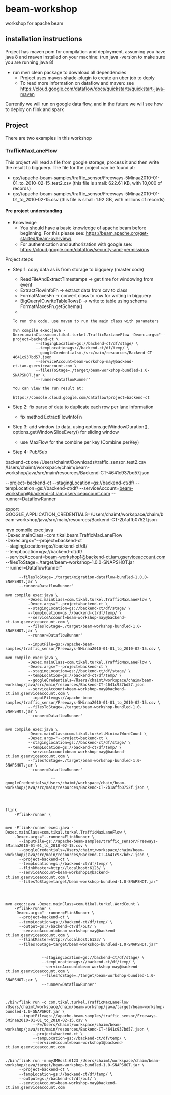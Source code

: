 # beam-workshop
workshop for apache beam

## installation instructions

Project has maven pom for compilation and deployment.
assuming you have java 8 and maven installed on your machine:
(run java -version to make sure you are running java 8)

* run mvn clean package to download all dependencies
  * Project uses maven-shade-plugin to create an uber job to deply
  * To read more information on dataflow and maven: see https://cloud.google.com/dataflow/docs/quickstarts/quickstart-java-maven
   
Currently we will run on google data flow, and in the future we will see how to deploy on flink and spark

## Project
There are two examples in this workshop

### TrafficMaxLaneFlow
This project will read a file from google storage, process it and then write the result to bigquery.
The file for the project can be found at:

* gs://apache-beam-samples/traffic_sensor/Freeways-5Minaa2010-01-01_to_2010-02-15_test2.csv
(this file is small: 622.61 KB, with 10,000 of records)
* gs://apache-beam-samples/traffic_sensor/Freeways-5Minaa2010-01-01_to_2010-02-15.csv
(this file is small: 1.92 GB, with millions of records)


#### Pre project understanding
* Knowledge
    * You should have a basic knowledge of apache beam before beginning. For this please see:
      https://beam.apache.org/get-started/beam-overview/
    * For authentication and authorization with google see:
      https://cloud.google.com/dataflow/security-and-permissions


Project steps
* Step 1: copy data as is from storage to bigquery (master code)
    * ReadFileAndExtractTimestamps -> get time for windowing from event
    * ExtractFlowInfoFn -> extract data from csv to class
    * FormatMaxesFn -> convert class to row for writing in bigquery
    * BigQueryIO.writeTableRows() -> write to table using schema FormatMaxesFn.getSchema()
    *
    ```
    To run the code, use maven to run the main class with parameters 
        
    mvn compile exec:java -Dexec.mainClass=com.tikal.turkel.TrafficMaxLaneFlow -Dexec.args="--project=backend-ct \
              --stagingLocation=gs://backend-ct/df/stage/ \
              --tempLocation=gs://backend-ct/df/temp/ \
              --googleCredentials=./src/main/resources/Backend-CT-4641c937bd57.json
              --serviceAccount=beam-workshop-may@backend-ct.iam.gserviceaccount.com \
              --filesToStage=./target/beam-workshop-bundled-1.0-SNAPSHOT.jar \
              --runner=DataflowRunner"
    
    You can view the run result at:
              
    https://console.cloud.google.com/dataflow?project=backend-ct
    ```

* Step 2: fix parse of data to duplicate each row per lane information    
   * fix method ExtractFlowInfoFn

* Step 3: add window to data, using options.getWindowDuration(), options.getWindowSlideEvery() for sliding window
   * use MaxFlow for the combine per key (Combine.perKey)
    
* Step 4: Pub/Sub

backend-ct one /Users/chaimt/Downloads/traffic_sensor_test2.csv /Users/chaimt/workspace/chaim/beam-workshop/java/src/main/resources/Backend-CT-4641c937bd57.json

--project=backend-ct
--stagingLocation=gs://backend-ct/df/
--tempLocation=gs://backend-ct/df/
--serviceAccount=beam-workshop@backend-ct.iam.gserviceaccount.com
--runner=DataflowRunner


export GOOGLE_APPLICATION_CREDENTIALS=/Users/chaimt/workspace/chaim/beam-workshop/java/src/main/resources/Backend-CT-2b1affb0752f.json

mvn compile exec:java \
          -Dexec.mainClass=com.tikal.beam.TrafficMaxLaneFlow \
          -Dexec.args="--project=backend-ct \
          --stagingLocation=gs://backend-ct/df/ \
          --tempLocation=gs://backend-ct/df/ \
          --serviceAccount=beam-workshop1@backend-ct.iam.gserviceaccount.com \
          --filesToStage=./target/beam-workshop-1.0.0-SNAPSHOT.jar \
          --runner=DataflowRunner"
          
           
          
          --filesToStage=./target/migration-dataflow-bundled-1.0.0-SNAPSHOT.jar \
          --runner=DataflowRunner"                     
```
mvn compile exec:java \
          -Dexec.mainClass=com.tikal.turkel.TrafficMaxLaneFlow \
          -Dexec.args="--project=backend-ct \
          --stagingLocation=gs://backend-ct/df/stage/ \
          --tempLocation=gs://backend-ct/df/temp/ \
          --serviceAccount=beam-workshop-may@backend-ct.iam.gserviceaccount.com \
          --filesToStage=./target/beam-workshop-bundled-1.0-SNAPSHOT.jar \
          --runner=DataflowRunner"

          --inputFile=gs://apache-beam-samples/traffic_sensor/Freeways-5Minaa2010-01-01_to_2010-02-15.csv \
          
mvn compile exec:java \
          -Dexec.mainClass=com.tikal.turkel.TrafficMaxLaneFlow \
          -Dexec.args="--project=backend-ct \
          --stagingLocation=gs://backend-ct/df/stage/ \
          --tempLocation=gs://backend-ct/df/temp/ \
          --googleCredentials=/Users/chaimt/workspace/chaim/beam-workshop/java/src/main/resources/Backend-CT-4641c937bd57.json
          --serviceAccount=beam-workshop-may@backend-ct.iam.gserviceaccount.com \
          --inputFile=gs://apache-beam-samples/traffic_sensor/Freeways-5Minaa2010-01-01_to_2010-02-15.csv \
          --filesToStage=./target/beam-workshop-bundled-1.0-SNAPSHOT.jar \
          --runner=DataflowRunner"
          
          
mvn compile exec:java \
          -Dexec.mainClass=com.tikal.turkel.MinimalWordCount \
          -Dexec.args="--project=backend-ct \
          --stagingLocation=gs://backend-ct/df/stage/ \
          --tempLocation=gs://backend-ct/df/temp/ \
          --serviceAccount=beam-workshop-may@backend-ct.iam.gserviceaccount.com \
          --filesToStage=./target/beam-workshop-bundled-1.0-SNAPSHOT.jar \
          --runner=DataflowRunner"
          
                    --googleCredentials=/Users/chaimt/workspace/chaim/beam-workshop/java/src/main/resources/Backend-CT-2b1affb0752f.json \
          



flink
    -Pflink-runner \
    
              
mvn -Pflink-runner exec:java -Dexec.mainClass=com.tikal.turkel.TrafficMaxLaneFlow \
    -Dexec.args="--runner=FlinkRunner \
      --inputFile=gs://apache-beam-samples/traffic_sensor/Freeways-5Minaa2010-01-01_to_2010-02-15.csv \
      --googleCredentials=/Users/chaimt/workspace/chaim/beam-workshop/java/src/main/resources/Backend-CT-4641c937bd57.json \
      --project=backend-ct \
      --tempLocation=gs://backend-ct/df/temp/ \
      --flinkMaster=http://localhost:6123/ \
      --serviceAccount=beam-workshop1@backend-ct.iam.gserviceaccount.com \
      --filesToStage=target/beam-workshop-bundled-1.0-SNAPSHOT.jar"
      
      
      
      
mvn exec:java -Dexec.mainClass=com.tikal.turkel.WordCount \
    -Pflink-runner \
    -Dexec.args="--runner=FlinkRunner \
      --project=backend-ct \
      --tempLocation=gs://backend-ct/df/temp/ \
      --output=gs://backend-ct/df/out/ \
      --serviceAccount=beam-workshop-may@backend-ct.iam.gserviceaccount.com \
      --flinkMaster=http://localhost:6123/ \
      --filesToStage=target/beam-workshop-bundled-1.0-SNAPSHOT.jar"
      
      
                --stagingLocation=gs://backend-ct/df/stage/ \
                --tempLocation=gs://backend-ct/df/temp/ \
                --serviceAccount=beam-workshop-may@backend-ct.iam.gserviceaccount.com \
                --filesToStage=./target/beam-workshop-bundled-1.0-SNAPSHOT.jar \
                --runner=DataflowRunner"



./bin/flink run -c com.tikal.turkel.TrafficMaxLaneFlow /Users/chaimt/workspace/chaim/beam-workshop/java/target/beam-workshop-bundled-1.0-SNAPSHOT.jar \
      --inputFile=gs://apache-beam-samples/traffic_sensor/Freeways-5Minaa2010-01-01_to_2010-02-15.csv \
            --F=/Users/chaimt/workspace/chaim/beam-workshop/java/src/main/resources/Backend-CT-4641c937bd57.json \
            --project=backend-ct \
            --tempLocation=gs://backend-ct/df/temp/ \
            --serviceAccount=beam-workshop1@backend-ct.iam.gserviceaccount.com 


./bin/flink run -m myJMHost:6123 /Users/chaimt/workspace/chaim/beam-workshop/java/target/beam-workshop-bundled-1.0-SNAPSHOT.jar \
      --project=backend-ct \
      --tempLocation=gs://backend-ct/df/temp/ \
      --output=gs://backend-ct/df/out/ \
      --serviceAccount=beam-workshop-may@backend-ct.iam.gserviceaccount.com

          
